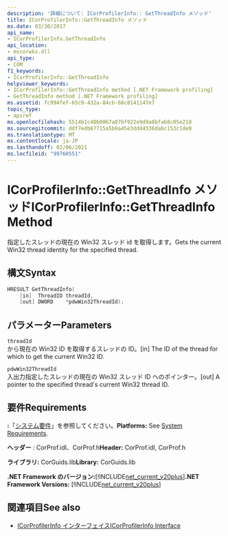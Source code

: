 ```yaml
---
description: '詳細について: ICorProfilerInfo:: GetThreadInfo メソッド'
title: ICorProfilerInfo::GetThreadInfo メソッド
ms.date: 03/30/2017
api_name:
- ICorProfilerInfo.GetThreadInfo
api_location:
- mscorwks.dll
api_type:
- COM
f1_keywords:
- ICorProfilerInfo::GetThreadInfo
helpviewer_keywords:
- ICorProfilerInfo::GetThreadInfo method [.NET Framework profiling]
- GetThreadInfo method [.NET Framework profiling]
ms.assetid: fc994fef-65c9-432a-84cb-66c8141147e7
topic_type:
- apiref
ms.openlocfilehash: 5514b1c4860067a07bf922e9d9a8bfab8c05e218
ms.sourcegitcommit: ddf7edb67715a5b9a45e3dd44536dabc153c1de0
ms.translationtype: MT
ms.contentlocale: ja-JP
ms.lasthandoff: 02/06/2021
ms.locfileid: "99760551"
---
```

# <a name="icorprofilerinfogetthreadinfo-method"></a><span data-ttu-id="c75c7-103">ICorProfilerInfo::GetThreadInfo メソッド</span><span class="sxs-lookup"><span data-stu-id="c75c7-103">ICorProfilerInfo::GetThreadInfo Method</span></span>

<span data-ttu-id="c75c7-104">指定したスレッドの現在の Win32 スレッド id を取得します。</span><span class="sxs-lookup"><span data-stu-id="c75c7-104">Gets the current Win32 thread identity for the specified thread.</span></span>  
  
## <a name="syntax"></a><span data-ttu-id="c75c7-105">構文</span><span class="sxs-lookup"><span data-stu-id="c75c7-105">Syntax</span></span>  
  
```cpp  
HRESULT GetThreadInfo(  
    [in]  ThreadID threadId,  
    [out] DWORD    *pdwWin32ThreadId);  
```  
  
## <a name="parameters"></a><span data-ttu-id="c75c7-106">パラメーター</span><span class="sxs-lookup"><span data-stu-id="c75c7-106">Parameters</span></span>  

 `threadId`  
 <span data-ttu-id="c75c7-107">から現在の Win32 ID を取得するスレッドの ID。</span><span class="sxs-lookup"><span data-stu-id="c75c7-107">[in] The ID of the thread for which to get the current Win32 ID.</span></span>  
  
 `pdwWin32ThreadId`  
 <span data-ttu-id="c75c7-108">入出力指定したスレッドの現在の Win32 スレッド ID へのポインター。</span><span class="sxs-lookup"><span data-stu-id="c75c7-108">[out] A pointer to the specified thread's current Win32 thread ID.</span></span>  
  
## <a name="requirements"></a><span data-ttu-id="c75c7-109">要件</span><span class="sxs-lookup"><span data-stu-id="c75c7-109">Requirements</span></span>  

 <span data-ttu-id="c75c7-110">**:**「[システム要件](../../get-started/system-requirements.md)」を参照してください。</span><span class="sxs-lookup"><span data-stu-id="c75c7-110">**Platforms:** See [System Requirements](../../get-started/system-requirements.md).</span></span>  
  
 <span data-ttu-id="c75c7-111">**ヘッダー** : CorProf.idl、CorProf.h</span><span class="sxs-lookup"><span data-stu-id="c75c7-111">**Header:** CorProf.idl, CorProf.h</span></span>  
  
 <span data-ttu-id="c75c7-112">**ライブラリ:** CorGuids.lib</span><span class="sxs-lookup"><span data-stu-id="c75c7-112">**Library:** CorGuids.lib</span></span>  
  
 <span data-ttu-id="c75c7-113">**.NET Framework のバージョン:**[!INCLUDE[net_current_v20plus](../../../../includes/net-current-v20plus-md.md)]</span><span class="sxs-lookup"><span data-stu-id="c75c7-113">**.NET Framework Versions:** [!INCLUDE[net_current_v20plus](../../../../includes/net-current-v20plus-md.md)]</span></span>  
  
## <a name="see-also"></a><span data-ttu-id="c75c7-114">関連項目</span><span class="sxs-lookup"><span data-stu-id="c75c7-114">See also</span></span>

- [<span data-ttu-id="c75c7-115">ICorProfilerInfo インターフェイス</span><span class="sxs-lookup"><span data-stu-id="c75c7-115">ICorProfilerInfo Interface</span></span>](icorprofilerinfo-interface.md)

